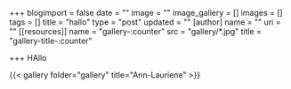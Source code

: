 +++
blogimport = false
date = ""
image = ""
image_gallery = []
images = []
tags = []
title = "hallo"
type = "post"
updated = ""
[author]
name = ""
uri = ""
[[resources]]
name = "gallery-:counter"
src = "gallery/*.jpg"
title = "gallery-title-:counter"

+++
HAllo

{{< gallery folder="gallery" title="Ann-Lauriene" >}}
